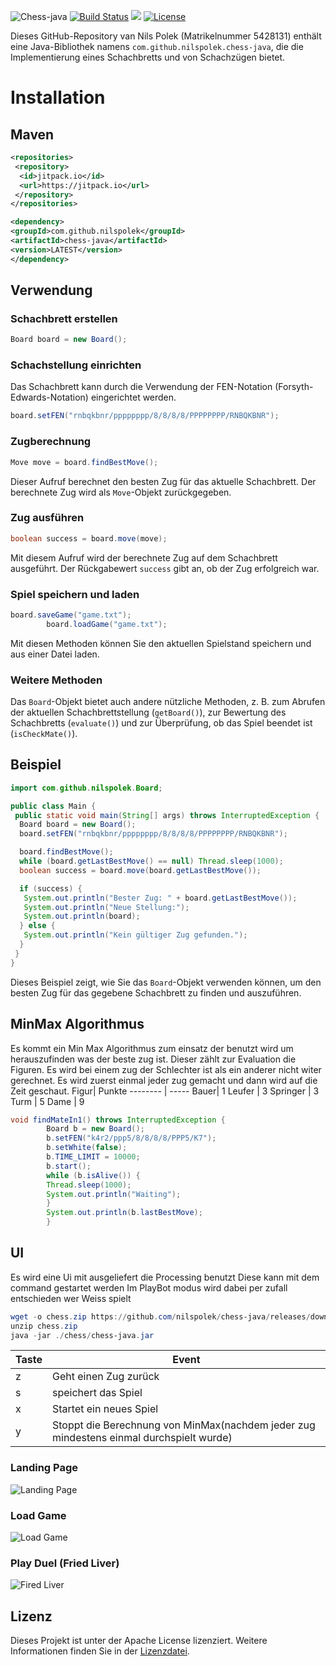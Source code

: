 ![Chess-java](https://github.com/nilspolek/chess-java/blob/master/Chess.jpeg?raw=true)
[![Build Status](https://drone.webnils.de/api/badges/nilspolek/chess-java/status.svg)](https://drone.webnils.de/nilspolek/chess-java) [![](https://jitpack.io/v/nilspolek/chess-java.svg)](https://jitpack.io/#nilspolek/chess-java) [![License](https://img.shields.io/badge/License-Apache_2.0-blue.svg)](https://opensource.org/licenses/Apache-2.0)

Dieses GitHub-Repository van Nils Polek (Matrikelnummer 5428131) enthält eine Java-Bibliothek namens `com.github.nilspolek.chess-java`, die die Implementierung eines Schachbretts und von Schachzügen bietet.

# Installation
## Maven

```xml  
<repositories>
 <repository>
  <id>jitpack.io</id>
  <url>https://jitpack.io</url>
 </repository>
</repositories>

<dependency>
<groupId>com.github.nilspolek</groupId>
<artifactId>chess-java</artifactId>
<version>LATEST</version>
</dependency>  
```  

## Verwendung

### Schachbrett erstellen

```java  
Board board = new Board();  
```  

### Schachstellung einrichten

Das Schachbrett kann durch die Verwendung der FEN-Notation (Forsyth-Edwards-Notation) eingerichtet werden.

```java  
board.setFEN("rnbqkbnr/pppppppp/8/8/8/8/PPPPPPPP/RNBQKBNR");  
```  

### Zugberechnung

```java  
Move move = board.findBestMove();  
```  

Dieser Aufruf berechnet den besten Zug für das aktuelle Schachbrett. Der berechnete Zug wird als `Move`-Objekt zurückgegeben.

### Zug ausführen

```java  
boolean success = board.move(move);  
```  

Mit diesem Aufruf wird der berechnete Zug auf dem Schachbrett ausgeführt. Der Rückgabewert `success` gibt an, ob der Zug erfolgreich war.

### Spiel speichern und laden

```java  
board.saveGame("game.txt");
        board.loadGame("game.txt");  
```  

Mit diesen Methoden können Sie den aktuellen Spielstand speichern und aus einer Datei laden.

### Weitere Methoden

Das `Board`-Objekt bietet auch andere nützliche Methoden, z. B. zum Abrufen der aktuellen Schachbrettstellung (`getBoard()`), zur Bewertung des Schachbretts (`evaluate()`) und zur Überprüfung, ob das Spiel beendet ist (`isCheckMate()`).

## Beispiel

```java  
import com.github.nilspolek.Board;

public class Main {
 public static void main(String[] args) throws InterruptedException {
  Board board = new Board();
  board.setFEN("rnbqkbnr/pppppppp/8/8/8/8/PPPPPPPP/RNBQKBNR");

  board.findBestMove();
  while (board.getLastBestMove() == null) Thread.sleep(1000);
  boolean success = board.move(board.getLastBestMove());

  if (success) {
   System.out.println("Bester Zug: " + board.getLastBestMove());
   System.out.println("Neue Stellung:");
   System.out.println(board);
  } else {
   System.out.println("Kein gültiger Zug gefunden.");
  }
 }
} 
```  

Dieses Beispiel zeigt, wie Sie das `Board`-Objekt verwenden können, um den besten Zug für das gegebene Schachbrett zu finden und auszuführen.

## MinMax Algorithmus
Es kommt ein Min Max Algorithmus zum einsatz der benutzt wird um herauszufinden was der beste zug ist.
Dieser zählt zur Evaluation die Figuren.
Es wird bei einem zug der Schlechter ist als ein anderer nicht witer gerechnet.
Es wird zuerst einmal jeder zug gemacht und dann wird auf die Zeit geschaut.
Figur| Punkte
-------- | -----
Bauer| 1
Leufer | 3
Springer | 3
Turm | 5
Dame | 9
```java
void findMateIn1() throws InterruptedException {
        Board b = new Board();
        b.setFEN("k4r2/ppp5/8/8/8/8/PPP5/K7");
        b.setWhite(false);
        b.TIME_LIMIT = 10000;
        b.start();
        while (b.isAlive()) {
        Thread.sleep(1000);
        System.out.println("Waiting");
        }
        System.out.println(b.lastBestMove);
        }
```

## UI
Es wird eine Ui mit ausgeliefert die Processing benutzt
Diese kann mit dem command gestartet werden
Im PlayBot modus wird dabei per zufall entschieden wer Weiss spielt
``` PowerShell
wget -o chess.zip https://github.com/nilspolek/chess-java/releases/download/v1.1.9b/Schachprojekt.zip
unzip chess.zip
java -jar ./chess/chess-java.jar
```

Taste| Event
-------- | -----
z| Geht einen Zug zurück
s | speichert das Spiel
x | Startet ein neues Spiel
y | Stoppt die Berechnung von MinMax(nachdem jeder zug mindestens einmal durchspielt wurde)

### Landing Page
![Landing Page](https://github.com/nilspolek/chess-java/blob/d39d061ad0fbde08f363eb0d50a3475af352f98c/landingPage.png?raw=true)

### Load Game
![Load Game](https://github.com/nilspolek/chess-java/blob/d39d061ad0fbde08f363eb0d50a3475af352f98c/loadGame.png?raw=true)
### Play Duel (Fried Liver)
![Fired Liver](https://github.com/nilspolek/chess-java/blob/d39d061ad0fbde08f363eb0d50a3475af352f98c/friedLiver.png?raw=true)


## Lizenz

Dieses Projekt ist unter der Apache License lizenziert. Weitere Informationen finden Sie in der [Lizenzdatei](LICENSE).
